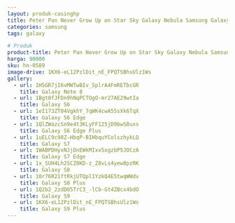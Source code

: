 ```yaml
---
layout: produk-casinghp
title: Peter Pan Never Grow Up on Star Sky Galaxy Nebula Samsung Galaxy S9 Plus Case
categories: samsung
tags: galaxy

# Produk
product-title: Peter Pan Never Grow Up on Star Sky Galaxy Nebula Samsung Galaxy S9 Plus Case
harga: 90000
sku: hn-0589
image-drive: 1KX6-eL12PzlDit_nE_FPQTSBhsUlz1Ws
gallery:
  - url: 1H5GR7jI6vMWTwBIv_SplrA4FmRETbcGR
    title: Galaxy Note 8
  - url: 1Bgt0fJFDn9hNqPCTOgO-mr27AE29wtIa
    title: Galaxy S6
  - url: 1eI173ZT04VgkhY_7qWK4cwA55sXk6TqX
    title: Galaxy S6 Edge
  - url: 1QlZWazcSn9e4t3KLyFF125jD9bwS8uxs
    title: Galaxy S6 Edge Plus
  - url: 1uELC9c98Z-HbqP-BIHbquYColszhykLQ
    title: Galaxy S7
  - url: 1WABPDHyxNJjDnEWkMIxxSxgzbP5JOCzA
    title: Galaxy S7 Edge
  - url: 1x_SUH4Lh2SCZ0KD-z_Z8vLs4yew8pzRK
    title: Galaxy S8
  - url: 10r76R21ftRkjUTQpl1YzkQ4E5twqWWdv
    title: Galaxy S8 Plus
  - url: 1Q2b2_2zdDO5TrC3_-lCb-Gt4ZBcx4bdO
    title: Galaxy S9
  - url: 1KX6-eL12PzlDit_nE_FPQTSBhsUlz1Ws
    title: Galaxy S9 Plus
---
```

